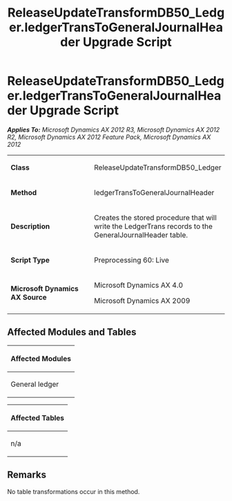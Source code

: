 ﻿---
title: ReleaseUpdateTransformDB50_Ledger.ledgerTransToGeneralJournalHeader Upgrade Script
TOCTitle: ReleaseUpdateTransformDB50_Ledger.ledgerTransToGeneralJournalHeader Upgrade Script
ms:assetid: d4e05e0d-8a9a-7f0a-b20f-e5391e869fa2
ms:mtpsurl: https://msdn.microsoft.com/en-us/library/JJ687034(v=AX.60)
ms:contentKeyID: 49711482
ms.date: 05/18/2015
mtps_version: v=AX.60
---

# ReleaseUpdateTransformDB50\_Ledger.ledgerTransToGeneralJournalHeader Upgrade Script 


_**Applies To:** Microsoft Dynamics AX 2012 R3, Microsoft Dynamics AX 2012 R2, Microsoft Dynamics AX 2012 Feature Pack, Microsoft Dynamics AX 2012_

<table>
<colgroup>
<col style="width: 50%" />
<col style="width: 50%" />
</colgroup>
<tbody>
<tr class="odd">
<td><p><strong>Class</strong></p></td>
<td><p>ReleaseUpdateTransformDB50_Ledger</p></td>
</tr>
<tr class="even">
<td><p><strong>Method</strong></p></td>
<td><p>ledgerTransToGeneralJournalHeader</p></td>
</tr>
<tr class="odd">
<td><p><strong>Description</strong></p></td>
<td><p>Creates the stored procedure that will write the LedgerTrans records to the GeneralJournalHeader table.</p></td>
</tr>
<tr class="even">
<td><p><strong>Script Type</strong></p></td>
<td><p>Preprocessing 60: Live</p></td>
</tr>
<tr class="odd">
<td><p><strong>Microsoft Dynamics AX Source</strong></p></td>
<td><p>Microsoft Dynamics AX 4.0</p>
<p>Microsoft Dynamics AX 2009</p></td>
</tr>
</tbody>
</table>


## Affected Modules and Tables

<table>
<colgroup>
<col style="width: 100%" />
</colgroup>
<thead>
<tr class="header">
<th><p>Affected Modules</p></th>
</tr>
</thead>
<tbody>
<tr class="odd">
<td><p>General ledger</p></td>
</tr>
</tbody>
</table>


<table>
<colgroup>
<col style="width: 100%" />
</colgroup>
<thead>
<tr class="header">
<th><p>Affected Tables</p></th>
</tr>
</thead>
<tbody>
<tr class="odd">
<td><p>n/a</p></td>
</tr>
</tbody>
</table>


## Remarks

No table transformations occur in this method.

  


